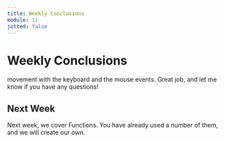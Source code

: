 ```yaml
---
title: Weekly Conclusions
module: 11
jotted: false
---
```


# Weekly Conclusions

movement with the keyboard and the mouse events.  Great job, and let me know if you have any questions!

## Next Week

Next week, we cover Functions.  You have already used a number of them, and we will create our own.
